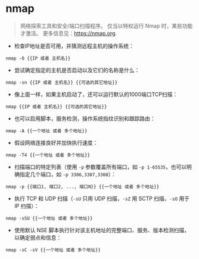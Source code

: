 # nmap

> 网络探索工具和安全/端口扫描程序。
> 仅当以特权运行 Nmap 时，某些功能才激活。
> 更多信息见：<https://nmap.org>.

- 检查IP地址是否可用，并猜测远程主机的操作系统：

`nmap -O {{IP 或者 主机名}}`

- 尝试确定指定的主机是否启动以及它们的名称是什么：

`nmap -sn {{IP 或者 主机名}} {{可选的其它地址}}`

- 像上面一样，如果主机启动了，还可以运行默认的1000端口TCP扫描：

`nmap {{IP 或者 主机名}} {{可选的其它地址}}`

- 也可以启用脚本，服务检测，操作系统指纹识别和跟踪路由：

`nmap -A {{一个地址 或者 多个地址}}`

- 假设网络连接良好并加快执行速度：

`nmap -T4 {{一个地址 或者 多个地址}}`

- 扫描端口的特定列表（使用 `-p` 参数覆盖所有端口，如 `-p 1-65535`，也可以明确指定几个端口，如 `-p 3306,3307,3308`）：

`nmap -p {{端口1, 端口2, ..., 端口N}} {{一个地址 或者 多个地址}}`

- 执行 TCP 和 UDP 扫描（`-sU` 只用 UDP 扫描，`-sZ` 用 SCTP 扫描，`-sO` 用于 IP 扫描）：

`nmap -sSU {{一个地址 或者 多个地址}}`

- 使用默认 NSE 脚本执行针对该主机地址的完整端口、服务、版本检测扫描，以确定弱点和信息：

`nmap -sC -sV {{一个地址 或者 多个地址}}`
